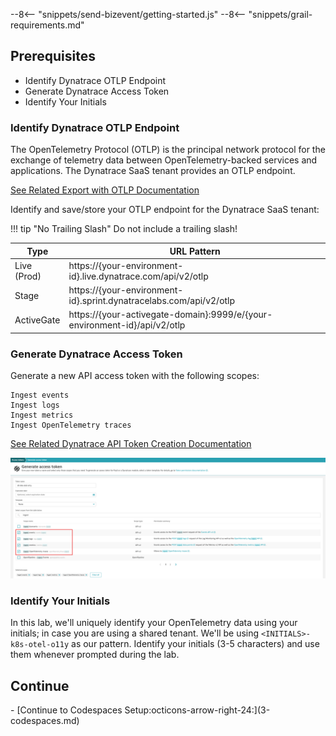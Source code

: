 --8<-- "snippets/send-bizevent/getting-started.js"
--8<-- "snippets/grail-requirements.md"

## Prerequisites

* Identify Dynatrace OTLP Endpoint
* Generate Dynatrace Access Token
* Identify Your Initials

### Identify Dynatrace OTLP Endpoint

The OpenTelemetry Protocol (OTLP) is the principal network protocol for the exchange of telemetry data between OpenTelemetry-backed services and applications.  The Dynatrace SaaS tenant provides an OTLP endpoint.

[See Related Export with OTLP Documentation](https://docs.dynatrace.com/docs/shortlink/otel-getstarted-otlpexport#export-to-saas-and-activegate)

Identify and save/store your OTLP endpoint for the Dynatrace SaaS tenant:

!!! tip "No Trailing Slash"
    Do not include a trailing slash!

| Type        | URL Pattern                                                               |
|-------------|---------------------------------------------------------------------------|
| Live (Prod) | https://{your-environment-id}.live.dynatrace.com/api/v2/otlp              |
| Stage       | https://{your-environment-id}.sprint.dynatracelabs.com/api/v2/otlp        |
| ActiveGate  | https://{your-activegate-domain}:9999/e/{your-environment-id}/api/v2/otlp |

### Generate Dynatrace Access Token

Generate a new API access token with the following scopes:
```
Ingest events
Ingest logs
Ingest metrics
Ingest OpenTelemetry traces
```
[See Related Dynatrace API Token Creation Documentation](https://docs.dynatrace.com/docs/dynatrace-api/basics/dynatrace-api-authentication#create-token)

![dt access token](../img/prereq-dt_access_token.png)

### Identify Your Initials

In this lab, we'll uniquely identify your OpenTelemetry data using your initials; in case you are using a shared tenant.  We'll be using `<INITIALS>-k8s-otel-o11y` as our pattern.  Identify your initials (3-5 characters) and use them whenever prompted during the lab.

## Continue

<div class="grid cards" markdown>
- [Continue to Codespaces Setup:octicons-arrow-right-24:](3-codespaces.md)
</div>
